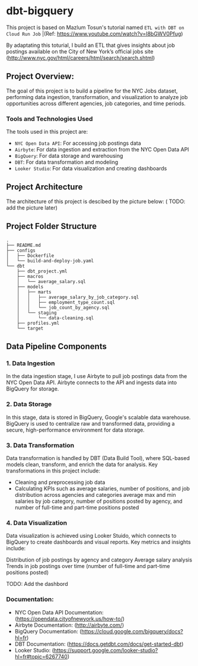 # dbt-bigquery
This project is based on Mazlum Tosun's tutorial named `ETL with DBT on Cloud Run Job` |(Ref: https://www.youtube.com/watch?v=I8bGWV0Pfug) 

By adaptating this toturial, I build an ETL that gives insights about job postings available on the City of New York’s official jobs site (http://www.nyc.gov/html/careers/html/search/search.shtml)


## Project Overview:
The goal of this project is to build a pipeline for the NYC Jobs dataset, performing data ingestion, transformation, and visualization to analyze job opportunities across different agencies, job categories, and time periods.

### Tools and Technologies Used
The tools used in this project are:
- `NYC Open Data API`: For accessing job postings data
- `Airbyte`:  For data ingestion and extraction from the NYC Open Data API
- `BigQuery`: For data storage and warehousing
- `DBT`: For data transformation and modeling
- `Looker Studio`: For data visualization and creating dashboards


## Project Architecture
The architecture of this project is descibed by the picture below:
 (  TODO: add the picture later)

## Project Folder Structure
```plaintext
.
├── README.md
├── configs
│   ├── Dockerfile
│   └── build-and-deploy-job.yaml
└── dbt
    ├── dbt_project.yml
    ├── macros
    │   └── average_salary.sql
    ├── models
    │   ├── marts
    │   │   ├── average_salary_by_job_category.sql
    │   │   ├── employment_type_count.sql
    │   │   └── job_count_by_agency.sql
    │   └── staging
    │       └── data-cleaning.sql
    ├── profiles.yml
    └── target
```
## Data Pipeline Components
### 1. Data Ingestion 
In the data ingestion stage, I use Airbyte to pull job postings data from the NYC Open Data API. Airbyte connects to the API and ingests data into BigQuery for storage.

### 2. Data Storage
In this stage, data is stored in BigQuery, Google's scalable data warehouse. BigQuery is used to centralize raw and transformed data, providing a secure, high-performance environment for data storage.

### 3. Data Transformation
Data transformation is handled by DBT (Data Build Tool), where SQL-based models clean, transform, and enrich the data for analysis. Key transformations in this project include:

- Cleaning and preprocessing job data
- Calculating KPIs such as average salaries, number of positions, and job distribution across agencies and categories
average max and min salaries by job category, number of positions posted by agency, and number of full-time and part-time positions posted

### 4. Data Visualization
Data visualization is achieved using Looker Stuido, which connects to BigQuery to create dashboards and visual reports. Key metrics and insights include:

Distribution of job postings by agency and category
Average salary analysis
Trends in job postings over time (number of full-time and part-time positions posted)


TODO: Add the dashbord

### Documentation: 
- NYC Open Data API Documentation: (https://opendata.cityofnewyork.us/how-to/) 
- Airbyte Documentation: (http://airbyte.com/)
- BigQuery Documentation: (https://cloud.google.com/bigquery/docs?hl=fr)
- DBT Documentation: (https://docs.getdbt.com/docs/get-started-dbt)
- Looker Studio: (https://support.google.com/looker-studio?hl=fr#topic=6267740)
